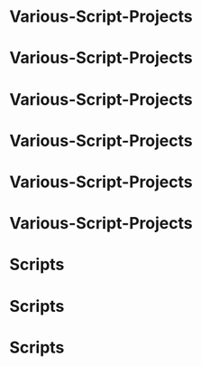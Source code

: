 # Various-Script-Projects

# Various-Script-Projects
# Various-Script-Projects
# Various-Script-Projects
# Various-Script-Projects
# Various-Script-Projects
# Scripts
# Scripts
# Scripts
